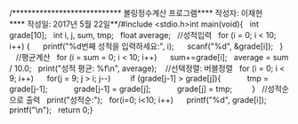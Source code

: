 /**************************** 볼링정수계산 프로그램**** 작성자: 이재현       **** 작성일: 2017년 5월 22일**/#include <stdio.h>int main(void){   int grade[10];   int i, j, sum, tmp;   float average;   //성적입력   for (i = 0; i < 10; i++) {      printf("%d번째 성적을 입력하세요:", i);      scanf("%d", &grade[i]);   }
   //평균계산   for (i = sum = 0; i < 10; i++)      sum+=grade[i];   average = sum / 10.0;   print("성적 평균: %f\n", average);
   //선택정렬: 버블정렬   for (i = 0; i < 9; i++)      for(j = 9; j > i; j--)         if (grade[j-1] > grade[j]){            tmp = grade[j-1];            grade[j-1] = grade[j];            grade[j] = tmp;         }   //성적순으로 출력   print("성적순:");   for(i=0; i<10; i++)      printf("%d", grade[i]);   printf("\n");   return 0;}
